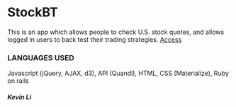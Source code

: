 # StockBT

This is an app which allows people to check U.S. stock quotes, and allows logged in users to back test their trading strategies.
[Access](https://stockbt.herokuapp.com/)

### LANGUAGES USED

Javascript (jQuery, AJAX, d3), API (Quandl), HTML, CSS (Materialize), Ruby on rails

##### Kevin Li
